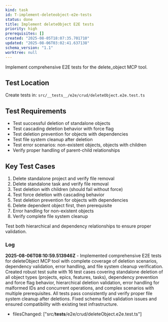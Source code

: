 ```yaml
---
kind: task
id: T-implement-deleteobject-e2e-tests
status: done
title: Implement deleteObject E2E tests
priority: high
prerequisites: []
created: "2025-08-05T18:07:35.701710"
updated: "2025-08-06T03:02:41.637138"
schema_version: "1.1"
worktree: null
---
```


Implement comprehensive E2E tests for the delete_object MCP tool.

## Test Location

Create tests in: `src/__tests__/e2e/crud/deleteObject.e2e.test.ts`

## Test Requirements

- Test successful deletion of standalone objects
- Test cascading deletion behavior with force flag
- Test deletion prevention for objects with dependencies
- Test file system cleanup after deletion
- Test error scenarios: non-existent objects, objects with children
- Verify proper handling of parent-child relationships

## Key Test Cases

1. Delete standalone project and verify file removal
2. Delete standalone task and verify file removal
3. Test deletion with children (should fail without force)
4. Test force deletion with cascading behavior
5. Test deletion prevention for objects with dependencies
6. Delete dependent object first, then prerequisite
7. Error handling for non-existent objects
8. Verify complete file system cleanup

Test both hierarchical and dependency relationships to ensure proper validation.

### Log

**2025-08-06T08:10:59.513946Z** - Implemented comprehensive E2E tests for deleteObject MCP tool with complete coverage of deletion scenarios, dependency validation, error handling, and file system cleanup verification. Created robust test suite with 16 test cases covering standalone deletion of all object types (projects, epics, features, tasks), dependency prevention and force flag behavior, hierarchical deletion validation, error handling for malformed IDs and concurrent operations, and complex scenarios with multiple prerequisites. All tests pass consistently and verify proper file system cleanup after deletions. Fixed schema field validation issues and ensured compatibility with existing test infrastructure.

- filesChanged: ["src/__tests__/e2e/crud/deleteObject.e2e.test.ts"]
